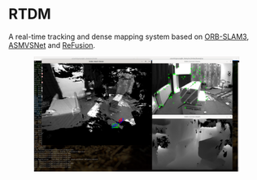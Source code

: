 # RTDM 

A real-time tracking and dense mapping system based on [ORB-SLAM3](https://github.com/UZ-SLAMLab/ORB_SLAM3), [ASMVSNet](https://github.com/colorfulgreen/ASMVSNet) and [ReFusion](https://github.com/PRBonn/refusion).

<p align="center"><img alt="depth fusion" src="pics/depth_fusion.png" width="80%"></p>
